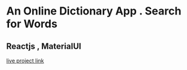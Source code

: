 # An Online Dictionary App . Search for Words

## Reactjs , MaterialUI

[live project link](react-dictionary-302df.web.app)
